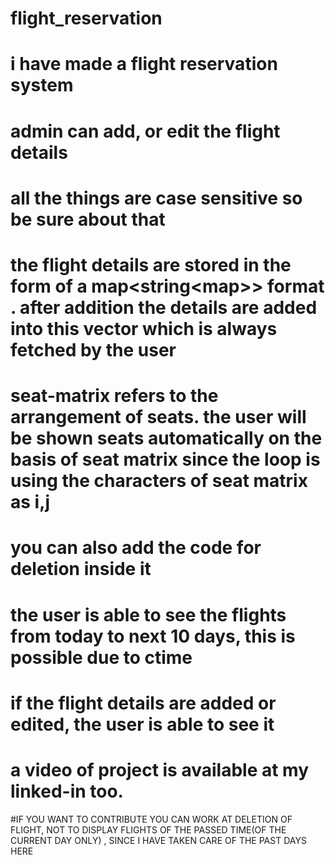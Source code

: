 # flight_reservation
# i have made a flight reservation system 
# admin can add, or edit the flight details
# all the things are case sensitive so be sure about that
# the flight details are stored in the form of a map<string<map<vector>>> format . after addition the details are added into this vector which is always fetched by the user
# seat-matrix refers to the arrangement of seats. the user will be shown seats automatically on the basis of seat matrix since the loop is using the characters of seat matrix as i,j
# you can also add the code for deletion inside it
# the user is able to see the flights from today to next 10 days, this is possible due to ctime
# if the flight details are added or edited, the user is able to see it
# a video of project is available at my linked-in too.


#IF YOU WANT TO CONTRIBUTE YOU CAN WORK AT DELETION OF FLIGHT, NOT TO DISPLAY FLIGHTS OF THE PASSED TIME(OF THE CURRENT DAY ONLY) , SINCE I HAVE TAKEN CARE OF THE PAST DAYS HERE

